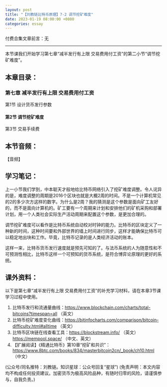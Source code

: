 ```yaml
---
layout: post
title: "【刘教链比特币原理】7-2 调节挖矿难度"
date: 2023-01-19 08:00:00 +0800
categories: essay
---
```


付费合集文章前言：无

---

本节课我们开始学习第七章“减半发行有上限 交易费用付工资”的第二小节“调节挖矿难度”。

## 本章目录：

### 第七章 减半发行有上限 交易费用付工资
第1节 设计货币发行参数
#### 第2节 调节挖矿难度
第3节 交易手续费

## 本节音频：

【音频】

## 学习笔记：

上一小节我们学到，中本聪天才般地给比特币网络引入了挖矿难度调整。令人诧异的是，难度调整的周期是2016个区块也就是大概2周的时间。不是一个计算机常见的2的多少次方这样的数字。为什么是2周？我的猜测是这个参数是面向矿工友好的，而不是面向计算机的。矿工要有一个周期来计划和安排他们的矿机采购和部署计划，用一个人类社会实际生产活动周期来配置这个参数，是更加合理的。

调节挖矿难度可以看作是比特币系统自动校对时钟的能力。比特币的区块定义了一种新的时间，这种时间要和外部世界的墙上时间进行同步，这样才能确保比特币可以稳定地出块和工作。毕竟，比特币记录的是人类经济活动的账本。

这样一来，比特币货币发行速度就是预先可知的了。与法币系统的人为随意性和不可预测性相比，比特币这样一个可预知的货币系统，是符合博弈论原理的更好的系统。

## 课外资料：

以下是第七章“减半发行有上限 交易费用付工资”的补充学习材料，请在本章3节课学习过程中使用。

1. 比特币发行和流通量曲线：https://www.blockchain.com/charts/total-bitcoins?timespan=all （英文）
2. 比特币挖矿难度变化曲线：https://bitinfocharts.com/comparison/bitcoin-difficulty.html#alltime （英文）
3. 比特币区块链在线查看工具：https://blockstream.info/ （英文）https://mempool.space/ （中文、英文） 
4. 【扩展阅读】《精通比特币》第10章“挖矿和共识”：https://www.8btc.com/books/834/masterbitcoin2cn/_book/ch10.html （中文）


(公众号/同名推特：刘教链。知识星球：公众号回复“星球”)
(免责声明：本文内容均不构成任何投资建议。加密货币为极高风险品种，有随时归零的风险，请谨慎参与，自我负责。)
